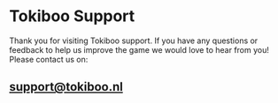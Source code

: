 # Tokiboo Support

Thank you for visiting Tokiboo support. If you have any questions or feedback to help us improve the game we would love to hear from you! Please contact us on:

## support@tokiboo.nl

